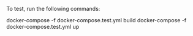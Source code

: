 To test, run the following commands:

docker-compose -f docker-compose.test.yml build
docker-compose -f docker-compose.test.yml up